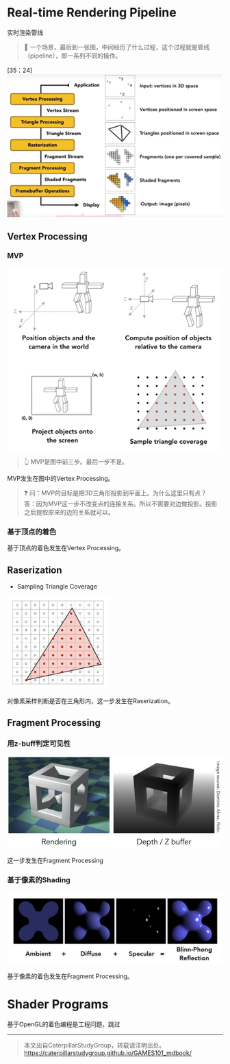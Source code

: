# Real-time Rendering Pipeline

实时渲染管线

> **&#x1F4CC;** 一个场景，最后到一张图，中间经历了什么过程，这个过程就是管线（pipeline），即一系列不同的操作。

[35：24]![](assets/37.PNG)

## Vertex Processing

### MVP

![](assets/35.PNG)
> &#x1F446; MVP是图中前三步。最后一步不是。  

MVP发生在图中的Vertex Processing。  

> &#x2753; 问：MVP的目标是把3D三角形投影到平面上。为什么这里只有点？  
> 答：因为MVP这一步不改变点的连接关系。所以不需要对边做投影。投影之后提取原来的边的关系就可以。  

### 基于顶点的着色

基于顶点的着色发生在Vertex Processing。  

## Raserization

- Sampling Triangle Coverage

<img src="assets/三角形.jpg" title="" alt="" width="239">

对像素采样判断是否在三角形内，这一步发生在Raserization。  

## Fragment Processing

### 用z-buff判定可见性

![](assets/zbuffer.jpg)

这一步发生在Fragment Processing

### 基于像素的Shading

![](assets/blinn-phong.jpg)

基于像素的着色发生在Fragment Processing。  

# Shader Programs

基于OpenGL的着色编程是工程问题，跳过

------------------------------

> 本文出自CaterpillarStudyGroup，转载请注明出处。  
> https://caterpillarstudygroup.github.io/GAMES101_mdbook/